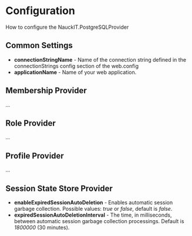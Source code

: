 # Configuration

How to configure the NauckIT.PostgreSQLProvider

## Common Settings

* **connectionStringName** - Name of the connection string defined in the connectionStrings config section of the web.config
* **applicationName** - Name of your web application.

## Membership Provider

...

## Role Provider

...

## Profile Provider

...

## Session State Store Provider

* **enableExpiredSessionAutoDeletion** - Enables automatic session garbage collection. Possible values: _true_ or _false_, default is _false_.
* **expiredSessionAutoDeletionInterval** - The time, in milliseconds, between automatic session garbage collection processings. Default is _1800000_ (30 minutes).